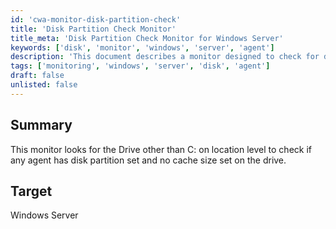 ```yaml
---
id: 'cwa-monitor-disk-partition-check'
title: 'Disk Partition Check Monitor'
title_meta: 'Disk Partition Check Monitor for Windows Server'
keywords: ['disk', 'monitor', 'windows', 'server', 'agent']
description: 'This document describes a monitor designed to check for disk partitions other than C: on a Windows Server. It ensures that any agent has a disk partition set and verifies that no cache size is configured on the drive.'
tags: ['monitoring', 'windows', 'server', 'disk', 'agent']
draft: false
unlisted: false
---
```

## Summary

This monitor looks for the Drive other than C: on location level to check if any agent has disk partition set and no cache size set on the drive.

## Target

Windows Server




